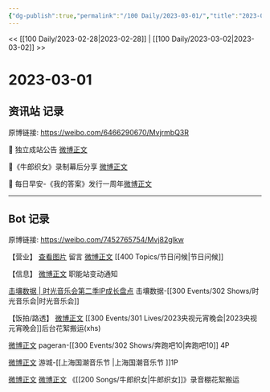 ```yaml
---
{"dg-publish":true,"permalink":"/100 Daily/2023-03-01/","title":"2023-03-01","created":"2023-03-03T10:22:53.837+08:00","updated":"2023-04-11T14:46:32.111+08:00"}
---
```



<< [[100 Daily/2023-02-28\|2023-02-28]] | [[100 Daily/2023-03-02\|2023-03-02]] >>

# 2023-03-01

## 资讯站 记录

原博链接: https://weibo.com/6466290670/MvjrmbQ3R

🌟 独立成站公告 [微博正文](https://m.weibo.cn/6466290670/4874421154092007)

🌟《牛郎织女》录制幕后分享 [微博正文](https://m.weibo.cn/6466290670/4874627334277194)

🌟 每日早安-《我的答案》发行一周年[微博正文](https://m.weibo.cn/6466290670/4874397502147650)

---
## Bot 记录

原博链接: https://weibo.com/7452765754/Mvj82glkw

【营业】
[查看图片](https://wx1.sinaimg.cn/large/0088n2Pggy1hbkr5mkn46j30yi07cwet.jpg) 留言 [微博正文](https://weibo.com/1736988591/4872782787911790) [[400 Topics/节日问候\|节日问候]]

【信息】
[微博正文](https://weibo.com/5516625428/4874421044779331) 职能站变动通知

[击壤数据 | 时光音乐会第二季IP成长盘点](https://weibo.cn/sinaurl?u=https%3A%2F%2Fmp.weixin.qq.com%2Fs%2Fe2OhIh_aHoA2sV7qvjnfHw) 击壤数据-[[300 Events/302 Shows/时光音乐会\|时光音乐会]]

【饭拍/路透】
[微博正文](https://weibo.com/7495641082/4874582207237191) [[300 Events/301 Lives/2023央视元宵晚会\|2023央视元宵晚会]]后台花絮搬运(xhs)

[微博正文](https://weibo.com/7633014126/4874264190912963) pageran-[[300 Events/302 Shows/奔跑吧10\|奔跑吧10]] 4P

[微博正文](https://weibo.com/1801743981/4874274613760268) 游城-[[上海国潮音乐节 \|上海国潮音乐节 ]]1P

[微博正文](https://weibo.com/7495641082/4874568948516660) [微博正文](https://m.weibo.cn/6466290670/4874627334277194) 《[[200 Songs/牛郎织女\|牛郎织女]]》录音棚花絮搬运
